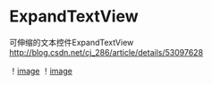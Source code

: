 # ExpandTextView
 可伸缩的文本控件ExpandTextView  http://blog.csdn.net/cj_286/article/details/53097628

！[image](https://github.com/xiaojinwei/ExpandTextView/blob/master/device-2016-11-09-110955.png)
！[image](https://github.com/xiaojinwei/ExpandTextView/blob/master/device-2016-11-09-111020.png)
